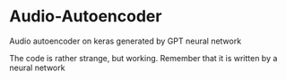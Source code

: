 # Audio-Autoencoder
Audio autoencoder on keras generated by GPT neural network

The code is rather strange, but working. Remember that it is written by a neural network
